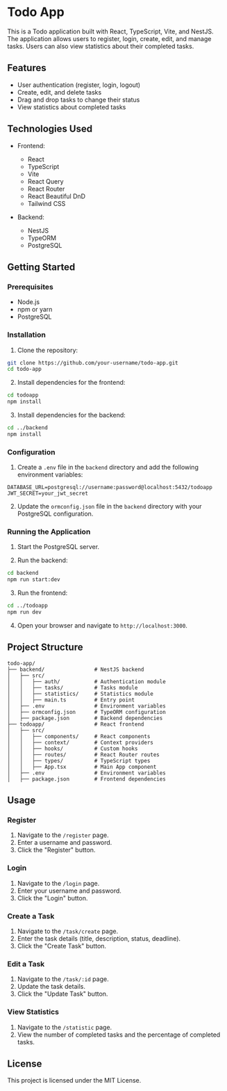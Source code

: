 # Todo App

This is a Todo application built with React, TypeScript, Vite, and NestJS. The application allows users to register, login, create, edit, and manage tasks. Users can also view statistics about their completed tasks.

## Features

- User authentication (register, login, logout)
- Create, edit, and delete tasks
- Drag and drop tasks to change their status
- View statistics about completed tasks

## Technologies Used

- Frontend:

  - React
  - TypeScript
  - Vite
  - React Query
  - React Router
  - React Beautiful DnD
  - Tailwind CSS

- Backend:
  - NestJS
  - TypeORM
  - PostgreSQL

## Getting Started

### Prerequisites

- Node.js
- npm or yarn
- PostgreSQL

### Installation

1. Clone the repository:

```bash
git clone https://github.com/your-username/todo-app.git
cd todo-app
```

2. Install dependencies for the frontend:

```bash
cd todoapp
npm install
```

3. Install dependencies for the backend:

```bash
cd ../backend
npm install
```

### Configuration

1. Create a `.env` file in the `backend` directory and add the following environment variables:

```env
DATABASE_URL=postgresql://username:password@localhost:5432/todoapp
JWT_SECRET=your_jwt_secret
```

2. Update the `ormconfig.json` file in the `backend` directory with your PostgreSQL configuration.

### Running the Application

1. Start the PostgreSQL server.

2. Run the backend:

```bash
cd backend
npm run start:dev
```

3. Run the frontend:

```bash
cd ../todoapp
npm run dev
```

4. Open your browser and navigate to `http://localhost:3000`.

## Project Structure

```
todo-app/
├── backend/                # NestJS backend
│   ├── src/
│   │   ├── auth/           # Authentication module
│   │   ├── tasks/          # Tasks module
│   │   ├── statistics/     # Statistics module
│   │   ├── main.ts         # Entry point
│   ├── .env                # Environment variables
│   ├── ormconfig.json      # TypeORM configuration
│   ├── package.json        # Backend dependencies
├── todoapp/                # React frontend
│   ├── src/
│   │   ├── components/     # React components
│   │   ├── context/        # Context providers
│   │   ├── hooks/          # Custom hooks
│   │   ├── routes/         # React Router routes
│   │   ├── types/          # TypeScript types
│   │   ├── App.tsx         # Main App component
│   ├── .env                # Environment variables
│   ├── package.json        # Frontend dependencies
```

## Usage

### Register

1. Navigate to the `/register` page.
2. Enter a username and password.
3. Click the "Register" button.

### Login

1. Navigate to the `/login` page.
2. Enter your username and password.
3. Click the "Login" button.

### Create a Task

1. Navigate to the `/task/create` page.
2. Enter the task details (title, description, status, deadline).
3. Click the "Create Task" button.

### Edit a Task

1. Navigate to the `/task/:id` page.
2. Update the task details.
3. Click the "Update Task" button.

### View Statistics

1. Navigate to the `/statistic` page.
2. View the number of completed tasks and the percentage of completed tasks.

## License

This project is licensed under the MIT License.
